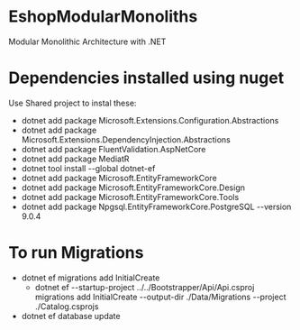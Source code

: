 # EshopModularMonoliths
Modular Monolithic Architecture with .NET

# Dependencies installed using nuget

Use Shared project to instal these:

- dotnet add package Microsoft.Extensions.Configuration.Abstractions
- dotnet add package Microsoft.Extensions.DependencyInjection.Abstractions
- dotnet add package FluentValidation.AspNetCore
- dotnet add package MediatR
- dotnet tool install --global dotnet-ef
- dotnet add package Microsoft.EntityFrameworkCore
- dotnet add package Microsoft.EntityFrameworkCore.Design
- dotnet add package Microsoft.EntityFrameworkCore.Tools
- dotnet add package Npgsql.EntityFrameworkCore.PostgreSQL --version 9.0.4
  
# To run Migrations

- dotnet ef migrations add InitialCreate
  - dotnet ef --startup-project ../../Bootstrapper/Api/Api.csproj migrations add InitialCreate --output-dir ./Data/Migrations --project ./Catalog.csprojs
- dotnet ef database update